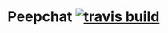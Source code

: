 # Peepchat [![travis build](https://travis-ci.org/antonioyee/peepchat-api.svg?branch=master)](https://travis-ci.org/antonioyee/peepchat-api)
